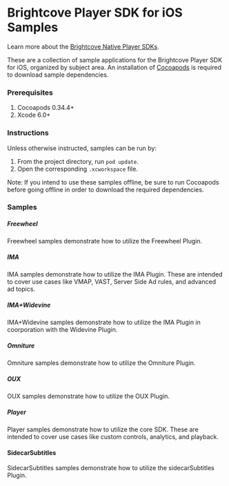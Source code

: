 Brightcove Player SDK for iOS Samples
=====================================
Learn more about the [Brightcove Native Player SDKs](http://docs.brightcove.com/en/video-cloud/mobile-sdks/index.html).

These are a collection of sample applications for the Brightcove Player SDK for iOS, organized by subject area. An installation of [Cocoapods][cocoapods] is required to download sample dependencies.

### Prerequisites

1. Cocoapods 0.34.4+
1. Xcode 6.0+

### Instructions

Unless otherwise instructed, samples can be run by:  

1. From the project directory, run `pod update`. 
1. Open the corresponding `.xcworkspace` file.

Note: If you intend to use these samples offline, be sure to run Cocoapods before going offline in order to download the required dependencies.

### Samples

##### Freewheel

Freewheel samples demonstrate how to utilize the Freewheel Plugin.

##### IMA

IMA samples demonstrate how to utilize the IMA Plugin. These are intended to cover use cases like VMAP, VAST, Server Side Ad rules, and advanced ad topics.

##### IMA+Widevine

IMA+Widevine samples demonstrate how to utilize the IMA Plugin in coorporation with the Widevine Plugin.

##### Omniture

Omniture samples demonstrate how to utilize the Omniture Plugin.

##### OUX

OUX samples demonstrate how to utilize the OUX Plugin.

##### Player

Player samples demonstrate how to utilize the core SDK. These are intended to cover use cases like custom controls, analytics, and playback.

#### SidecarSubtitles

SidecarSubtitles samples demonstrate how to utilize the sidecarSubtitles Plugin.

[cocoapods]: http://www.cocoapods.org
